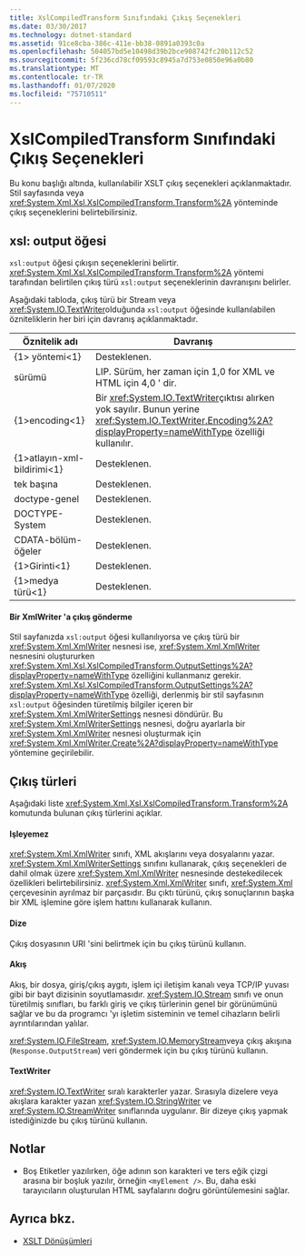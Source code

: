 ```yaml
---
title: XslCompiledTransform Sınıfındaki Çıkış Seçenekleri
ms.date: 03/30/2017
ms.technology: dotnet-standard
ms.assetid: 91ce8cba-386c-411e-bb38-0891a0393c0a
ms.openlocfilehash: 504057bd5e10498d39b2bce908742fc20b112c52
ms.sourcegitcommit: 5f236cd78cf09593c8945a7d753e0850e96a0b80
ms.translationtype: MT
ms.contentlocale: tr-TR
ms.lasthandoff: 01/07/2020
ms.locfileid: "75710511"
---
```

# <a name="output-options-on-the-xslcompiledtransform-class"></a>XslCompiledTransform Sınıfındaki Çıkış Seçenekleri
Bu konu başlığı altında, kullanılabilir XSLT çıkış seçenekleri açıklanmaktadır. Stil sayfasında veya <xref:System.Xml.Xsl.XslCompiledTransform.Transform%2A> yönteminde çıkış seçeneklerini belirtebilirsiniz.  
  
## <a name="xsloutput-element"></a>xsl: output öğesi  
 `xsl:output` öğesi çıkışın seçeneklerini belirtir. <xref:System.Xml.Xsl.XslCompiledTransform.Transform%2A> yöntemi tarafından belirtilen çıkış türü `xsl:output` seçeneklerinin davranışını belirler.  
  
 Aşağıdaki tabloda, çıkış türü bir Stream veya <xref:System.IO.TextWriter>olduğunda `xsl:output` öğesinde kullanılabilen özniteliklerin her biri için davranış açıklanmaktadır.  
  
|Öznitelik adı|Davranış|  
|--------------------|--------------|  
|{1&gt; yöntemi&lt;1}|Desteklenen.|  
|sürümü|LIP. Sürüm, her zaman için 1,0 for XML ve HTML için 4,0 ' dir.|  
|{1&gt;encoding&lt;1}|Bir <xref:System.IO.TextWriter>çıktısı alırken yok sayılır. Bunun yerine <xref:System.IO.TextWriter.Encoding%2A?displayProperty=nameWithType> özelliği kullanılır.|  
|{1&gt;atlayın-xml-bildirimi&lt;1}|Desteklenen.|  
|tek başına|Desteklenen.|  
|doctype-genel|Desteklenen.|  
|DOCTYPE-System|Desteklenen.|  
|CDATA-bölüm-öğeler|Desteklenen.|  
|{1&gt;Girinti&lt;1}|Desteklenen.|  
|{1&gt;medya türü&lt;1}|Desteklenen.|  
  
#### <a name="sending-output-to-an-xmlwriter"></a>Bir XmlWriter 'a çıkış gönderme  
 Stil sayfanızda `xsl:output` öğesi kullanılıyorsa ve çıkış türü bir <xref:System.Xml.XmlWriter> nesnesi ise, <xref:System.Xml.XmlWriter> nesnesini oluştururken <xref:System.Xml.Xsl.XslCompiledTransform.OutputSettings%2A?displayProperty=nameWithType> özelliğini kullanmanız gerekir. <xref:System.Xml.Xsl.XslCompiledTransform.OutputSettings%2A?displayProperty=nameWithType> özelliği, derlenmiş bir stil sayfasının `xsl:output` öğesinden türetilmiş bilgiler içeren bir <xref:System.Xml.XmlWriterSettings> nesnesi döndürür. Bu <xref:System.Xml.XmlWriterSettings> nesnesi, doğru ayarlarla bir <xref:System.Xml.XmlWriter> nesnesi oluşturmak için <xref:System.Xml.XmlWriter.Create%2A?displayProperty=nameWithType> yöntemine geçirilebilir.  
  
## <a name="output-types"></a>Çıkış türleri  
 Aşağıdaki liste <xref:System.Xml.Xsl.XslCompiledTransform.Transform%2A> komutunda bulunan çıkış türlerini açıklar.  
  
#### <a name="xmlwriter"></a>Işleyemez  
 <xref:System.Xml.XmlWriter> sınıfı, XML akışlarını veya dosyalarını yazar. <xref:System.Xml.XmlWriterSettings> sınıfını kullanarak, çıkış seçenekleri de dahil olmak üzere <xref:System.Xml.XmlWriter> nesnesinde destekedilecek özellikleri belirtebilirsiniz. <xref:System.Xml.XmlWriter> sınıfı, <xref:System.Xml> çerçevesinin ayrılmaz bir parçasıdır. Bu çıktı türünü, çıkış sonuçlarının başka bir XML işlemine göre işlem hattını kullanarak kullanın.  
  
#### <a name="string"></a>Dize  
 Çıkış dosyasının URI 'sini belirtmek için bu çıkış türünü kullanın.  
  
#### <a name="stream"></a>Akış  
 Akış, bir dosya, giriş/çıkış aygıtı, işlem içi iletişim kanalı veya TCP/IP yuvası gibi bir bayt dizisinin soyutlamasıdır. <xref:System.IO.Stream> sınıfı ve onun türetilmiş sınıfları, bu farklı giriş ve çıkış türlerinin genel bir görünümünü sağlar ve bu da programcı 'yı işletim sisteminin ve temel cihazların belirli ayrıntılarından yalılar.  
  
 <xref:System.IO.FileStream>, <xref:System.IO.MemoryStream>veya çıkış akışına (`Response.OutputStream`) veri göndermek için bu çıkış türünü kullanın.  
  
#### <a name="textwriter"></a>TextWriter  
 <xref:System.IO.TextWriter> sıralı karakterler yazar. Sırasıyla dizelere veya akışlara karakter yazan <xref:System.IO.StringWriter> ve <xref:System.IO.StreamWriter> sınıflarında uygulanır. Bir dizeye çıkış yapmak istediğinizde bu çıkış türünü kullanın.  
  
## <a name="notes"></a>Notlar  
  
- Boş Etiketler yazılırken, öğe adının son karakteri ve ters eğik çizgi arasına bir boşluk yazılır, örneğin `<myElement />`. Bu, daha eski tarayıcıların oluşturulan HTML sayfalarını doğru görüntülemesini sağlar.  
  
## <a name="see-also"></a>Ayrıca bkz.

- [XSLT Dönüşümleri](../../../../docs/standard/data/xml/xslt-transformations.md)
